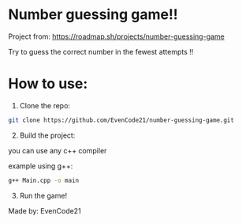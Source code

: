 # Number guessing game!!

 Project from: https://roadmap.sh/projects/number-guessing-game

Try to guess the correct number in the fewest attempts !!

# How to use:

1. Clone the repo:
```bash
git clone https://github.com/EvenCode21/number-guessing-game.git
```

2. Build the project:
   
you can use any c++ compiler

example using g++:
```bash
g++ Main.cpp -o main
```

3. Run the game!

Made by: EvenCode21
